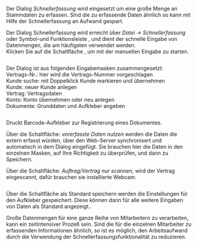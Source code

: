 <!DOCTYPE html>
<html>
<head>
<meta charset="utf-8">
<meta name="viewport" content="width=device-width, initial-scale=1.0">
<title>200_Schnellerfassung.md</title>
<link rel="stylesheet" href="https://stackedit.io/res-min/themes/base.css" />
<script type="text/javascript" src="https://cdn.mathjax.org/mathjax/latest/MathJax.js?config=TeX-AMS_HTML"></script>
</head>
<body><div class="container"><p>Der Dialog <em>Schnellerfassung</em> wird eingesetzt um eine große Menge an Stammdaten zu erfassen. Sind die zu erfassende Daten ähnlich so kann mit Hilfe der Schnellerfassung an Aufwand gespart.</p>

<p>Der Dialog Schnellerfassung wird erreicht über <em>Datei → Schnellerfassung</em> oder Symbol-und Funktionsleiste <img src="http://xpecto.github.io/docs/img/img_1442999858597.png" alt="" title="">, und dient der schnelle Eingabe von Datenmengen, die am häufigsten verwendet werden. <br>
Klicken Sie auf die Schaltfläche <img src="http://xpecto.github.io/docs/img/img_1443018152604.png" alt="" title="">, um mit der manuellen Eingabe zu starten.</p>

<p><img src="http://xpecto.github.io/docs/img/img_1442999939016.png" alt="" title=""></p>

<p>Der Dialog ist aus folgenden Eingabemasken zusammengesetzt:  <br>
Vertrags-Nr.: hier wird die Vertrags-Nummer vorgeschlagen <br>
Kunde suche: mit Doppelklick Kunde markieren und übernehmen <br>
Kunde: neuer Kunde anlegen <br>
Vertrag: Vertragsdaten  <br>
Konto: Konto übernehmen oder neu anlegen <br>
Dokumente: Grunddaten und Aufkleber angeben</p>

<p><img src="http://xpecto.github.io/docs/img/img_1443000322630.png" alt="" title=""></p>

<p>Druckt Barcode-Aufkleber zur Registrierung eines Dokumentes.</p>

<p>Über die Schaltfläche: <em>vorerfasste Daten nutzen</em> werden die Daten die extern erfasst würden, über den Web-Server synchronisert und automatisch in dem Dialog eingefügt. Sie brauchen hier die Daten in den einzelnen Masken, auf Ihre Richtigkeit zu überprüfen, und dann zu Speichern.</p>

<p>Über die Schaltfläche: <em>Auftrag/Vertrag nur scannen</em>, wird der Vertrag eingescannt, dafür brauchen sie installierte Webcam.</p>

<p><img src="http://xpecto.github.io/docs/img/img_1443000902734.png" alt="" title=""></p>

<p>Über die Schaltfläche als Standard speichern werden die Einstellungen für den Aufkleber gespeichert. Diese können dann für alle weitere Eingaben von Daten als Standard angezeigt..</p>

<p>Große Datenmengen für eine ganze Reihe von Mitarbeitern zu verarbeiten, kann ein zeitintensiver Prozeß sein. Sind die für die einzelnen Mitarbeiter zu erfassenden Informationen ähnlich, so ist es möglich, den Arbeitsaufwand durch die Verwendung der Schnellerfassungsfunktionalität zu reduzieren.</p></div></body>
</html>